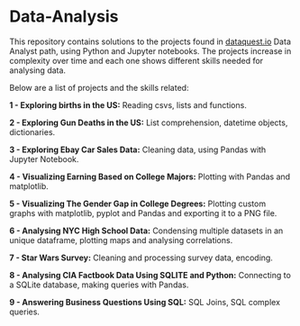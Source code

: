 # Data-Analysis

This repository contains solutions to the projects found in [dataquest.io](dataquest.io) Data Analyst path, using Python and Jupyter notebooks. The projects increase in complexity over time and each one shows different skills needed for analysing data.

Below are a list of projects and the skills related:

**1 - Exploring births in the US:** Reading csvs, lists and functions.

**2 - Exploring Gun Deaths in the US:** List comprehension, datetime objects, dictionaries.

**3 - Exploring Ebay Car Sales Data:** Cleaning data, using Pandas with Jupyter Notebook.

**4 - Visualizing Earning Based on College Majors:** Plotting with Pandas and matplotlib.

**5 - Visualizing The Gender Gap in College Degrees:** Plotting custom graphs with matplotlib, pyplot and Pandas and exporting it to a PNG file.

**6 - Analysing NYC High School Data:** Condensing multiple datasets in an unique dataframe, plotting maps and analysing correlations. 

**7 - Star Wars Survey:** Cleaning and processing survey data, encoding.

**8 - Analysing CIA Factbook Data Using SQLITE and Python:** Connecting to a SQLite database, making queries with Pandas. 

**9 - Answering Business Questions Using SQL:** SQL Joins, SQL complex queries. 

